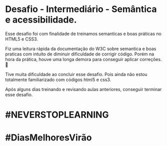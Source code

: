 <h1>Desafio - Intermediário - Semântica e acessibilidade.</h1>

<p>Esse desafio foi com finalidade de treinamos semanticas e boas práticas no HTML5 e CSS3. </p>

<p>Fiz uma leitura rápida da documentação do W3C sobre semantica e boas praticas com intuito de diminuir dificuldade de corrigir código. 
Porém na hora da prática, houve uma longa demora para conseguir aplicar correções.🙁
</p>

<p>Tive muita dificuldade ao concluir esse desafio. Pois ainda não estou totalmente familiarizado com códigos html5 e css3.</p>
<p>Após alguns dias treinando e revisando aulas anteriores, conseguir terminar esse desafio.</p>

<h1>#NEVERSTOPLEARNING</h1>
<h1>#DiasMelhoresVirão</h1>
